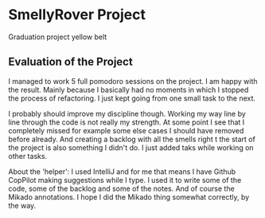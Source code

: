 # SmellyRover Project

Graduation project yellow belt

## Evaluation of the Project

I managed to work 5 full pomodoro sessions on the project. I am happy with the result. Mainly because I basically had no moments in which I stopped the process of refactoring. I just kept going from one small task to the next.

I probably should improve my discipline though. Working my way line by line through the code is not really my strength. At some point I see that I completely missed for example some else cases I should have removed before already. And creating a backlog with all the smells right t the start of the project is also something I didn't do. I just added taks while working on other tasks.

About the 'helper': I used IntelliJ and for me that means I have Github CopPilot making suggestions while I type. I used it to write some of the code, some of the backlog and some of the notes. And of course the Mikado annotations. I hope I did the Mikado thing somewhat correctly, by the way.